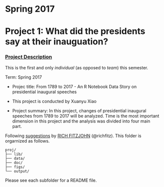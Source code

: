# Spring 2017
# Project 1: What did the presidents say at their inauguation?



### [Project Description](doc/)
This is the first and only *individual* (as opposed to *team*) this semester. 

Term: Spring 2017

+ Projec title: From 1789 to 2017 - An R Notebook Data Story on presidential inaugural speeches
+ This project is conducted by Xuanyu Xiao

+ Project summary: In this project, changes of presidential inaugural speeches from 1789 to 2017 will be analyzed. Time is the most important dimension in this project and the analysis was divided into four main part.

Following [suggestions](http://nicercode.github.io/blog/2013-04-05-projects/) by [RICH FITZJOHN](http://nicercode.github.io/about/#Team) (@richfitz). This folder is orgarnized as follows.

```
proj/
├── lib/
├── data/
├── doc/
├── figs/
└── output/
```

Please see each subfolder for a README file.

